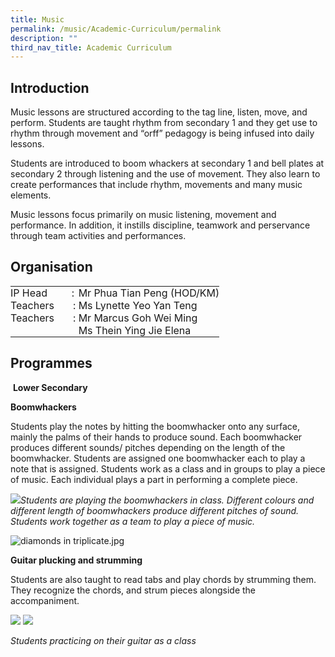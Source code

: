 ```yaml
---
title: Music
permalink: /music/Academic-Curriculum/permalink
description: ""
third_nav_title: Academic Curriculum
---
```

Introduction
------------

Music lessons are structured according to the tag line, listen, move, and perform. Students are taught rhythm from secondary 1 and they get use to rhythm through movement and “orff” pedagogy is being infused into daily lessons. 

Students are introduced to boom whackers at secondary 1 and bell plates at secondary 2 through listening and the use of movement. They also learn to create performances that include rhythm, movements and many music elements.

Music lessons focus primarily on music listening, movement and performance. In addition, it instills discipline, teamwork and perservance through team activities and performances.

Organisation
------------

<table border="0" style="margin: 0px; outline: 0px; padding: 0px; height: 82px; width: 354px;"><tbody style="margin: 0px; outline: 0px; padding: 0px;"><tr style="margin: 0px; outline: 0px; padding: 0px;"><td style="margin: 0px; outline: 0px; padding: 0px;">IP Head &nbsp;&nbsp;&nbsp;&nbsp;&nbsp;&nbsp;&nbsp; :</td><td style="margin: 0px; outline: 0px; padding: 0px;">Mr Phua Tian Peng (HOD/KM)</td></tr></td></tr><tr style="margin: 0px; outline: 0px; padding: 0px;"><td style="margin: 0px; outline: 0px; padding: 0px;">Teachers &nbsp;&nbsp;&nbsp;&nbsp;&nbsp; :&nbsp;</td><td style="margin: 0px; outline: 0px; padding: 0px;">Ms Lynette Yeo Yan Teng</td></tr><tr style="margin: 0px; outline: 0px; padding: 0px;"><td style="margin: 0px; outline: 0px; padding: 0px;">Teachers &nbsp;&nbsp;&nbsp;&nbsp;&nbsp; :&nbsp;</td><td style="margin: 0px; outline: 0px; padding: 0px;">Mr Marcus Goh Wei Ming</td></tr><tr style="margin: 0px; outline: 0px; padding: 0px;"><td style="margin: 0px; outline: 0px; padding: 0px;"></td><td style="margin: 0px; outline: 0px; padding: 0px;">Ms Thein Ying Jie Elena&nbsp;</td></tr></tbody></table>

Programmes
----------

 **Lower Secondary** 

**Boomwhackers**

Students play the notes by hitting the boomwhacker onto any surface, mainly the palms of their hands to produce sound. Each boomwhacker produces different sounds/ pitches depending on the length of the boomwhacker. Students are assigned one boomwhacker each to play a note that is assigned. Students work as a class and in groups to play a piece of music. Each individual plays a part in performing a complete piece.

![](https://admiraltysec.moe.edu.sg/qql/slot/u752/Academic%20Curriculum%20&%20Applied%20Learning%20P/Academic%20Curriculum/Music/Picture1.png)_Students are playing the boomwhackers in class. Different colours and different length of boomwhackers produce different pitches of sound. Students work together as a team to play a piece of music._

![diamonds in triplicate.jpg](https://admiraltysec.moe.edu.sg/qql/slot/u752/diamonds%20in%20triplicate.jpg)

  

**Guitar plucking and strumming**

Students are also taught to read tabs and play chords by strumming them. They recognize the chords, and strum pieces alongside the accompaniment.

![](https://admiraltysec.moe.edu.sg/qql/slot/u752/Academic%20Curriculum%20&%20Applied%20Learning%20P/Academic%20Curriculum/Music/Picture2.png) ![](https://admiraltysec.moe.edu.sg/qql/slot/u752/Academic%20Curriculum%20&%20Applied%20Learning%20P/Academic%20Curriculum/Music/Picture3.png)

_Students practicing on their guitar as a class_

